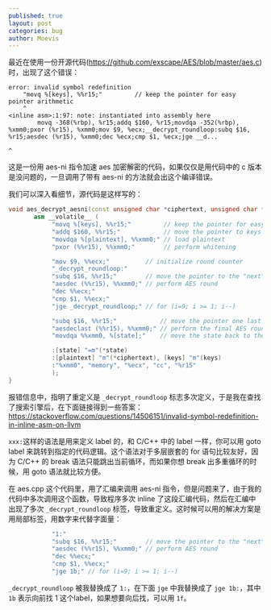 ```yaml
---
published: true
layout: post
categories: bug
author: Moevis
---
```

最近在使用一份开源代码(https://github.com/exscape/AES/blob/master/aes.c)时，出现了这个错误：

```
error: invalid symbol redefinition
    "movq %[keys], %%r15;"         // keep the pointer for easy pointer arithmetic
    ^
<inline asm>:1:97: note: instantiated into assembly here
        movq -368(%rbp), %r15;addq $160, %r15;movdqa -352(%rbp), %xmm0;pxor (%r15), %xmm0;mov $9, %ecx;__decrypt_roundloop:subq $16, %r15;aesdec (%r15), %xmm0;dec %ecx;cmp $1, %ecx;jge __d...
                                                                                                               ^
```

这是一份用 aes-ni 指令加速 aes 加密解密的代码，如果仅仅是用代码中的 c 版本是没问题的，一旦调用了带有 aes-ni 的方法就会出这个编译错误。

我们可以深入看细节，源代码是这样写的：

```c++
void aes_decrypt_aesni(const unsigned char *ciphertext, unsigned char *state, const unsigned char *keys) {
	   asm __volatile__ (
            "movq %[keys], %%r15;"         // keep the pointer for easy pointer arithmetic
			"addq $160, %%r15;"            // move the pointer to keys + 10*16
            "movdqa %[plaintext], %%xmm0;" // load plaintext
            "pxor (%%r15), %%xmm0;"        // perform whitening

            "mov $9, %%ecx;"          // initialize round counter
            "_decrypt_roundloop:"
            "subq $16, %%r15;"        // move the pointer to the "next" round key
            "aesdec (%%r15), %%xmm0;" // perform AES round
            "dec %%ecx;"
            "cmp $1, %%ecx;"
            "jge _decrypt_roundloop;" // for (i=9; i >= 1; i--)

            "subq $16, %%r15;"            // move the pointer one last time
            "aesdeclast (%%r15), %%xmm0;" // perform the final AES round
            "movdqa %%xmm0, %[state];"    // move the state back to the memory address

            :[state] "=m"(*state)
            :[plaintext] "m"(*ciphertext), [keys] "m"(keys)
            :"%xmm0", "memory", "%ecx", "cc", "%r15"
            );
}
```

报错信息中，指明了重定义是 `_decrypt_roundloop` 标志多次定义，于是我在查找了搜索引擎后，在下面链接得到一些答案：https://stackoverflow.com/questions/14506151/invalid-symbol-redefinition-in-inline-asm-on-llvm

`xxx:`这样的语法是用来定义 label 的，和 C/C++ 中的 label 一样，你可以用 goto label 来跳转到指定的代码逻辑。这个语法对于多层嵌套的 for 语句比较友好，因为 C/C++ 的 break 语法只能跳出当前循环，而如果你想 break 出多重循环的时候，用 goto 语法就比较方便。

在 aes.cpp 这个代码里，用了汇编来调用 aes-ni 指令，但是问题来了，由于我的代码中多次调用这个函数，导致程序多次 inline 了这段汇编代码，然后在汇编中出现了多次 `_decrypt_roundloop` 标签，导致重定义。这时候可以用的解决方案是用局部标签，用数字来代替字面量：

```c++
            "1:"
            "subq $16, %%r15;"        // move the pointer to the "next" round key
            "aesdec (%%r15), %%xmm0;" // perform AES round
            "dec %%ecx;"
            "cmp $1, %%ecx;"
            "jge 1b;" // for (i=9; i >= 1; i--)

```

`_decrypt_roundloop` 被我替换成了 `1:`，在下面 `jge` 中我替换成了 `jge 1b:`，其中 `1b` 表示向前找 1 这个label，如果想要向后找，可以用 `1f`。
